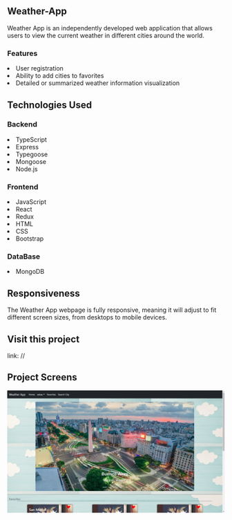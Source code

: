 ## Weather-App
Weather App is an independently developed web application that allows users to view the current weather in different cities around the world.

### Features
<li>User registration</li>
<li>Ability to add cities to favorites</li>
<li>Detailed or summarized weather information visualization</li>

## Technologies Used

### Backend
<li>TypeScript</li>
<li>Express</li>
<li>Typegoose</li>
<li>Mongoose</li>
<li>Node.js</li>

### Frontend
<li>JavaScript</li>
<li>React</li>
<li>Redux</li>
<li>HTML</li>
<li>CSS</li>
<li>Bootstrap</li>

### DataBase
<li>MongoDB</li>

## Responsiveness
The Weather App webpage is fully responsive, meaning it will adjust to fit different screen sizes, from desktops to mobile devices.

## Visit this project
link: //

## Project Screens
![image](/client/src/assets/img/weather-app.png)
